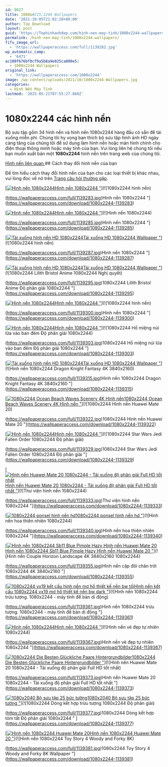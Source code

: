 ```yaml
---
id: 8027
title: 1080&#215;2244 Wallpapers
date: '2021-10-05T21:02:20+00:00'
author: Top Download
layout: post
guid: 'https://Tophinhanhdep.com/hinh-nen-may-tinh/1080x2244-wallpapers/'
permalink: /hinh-nen-may-tinh/1080x2244-wallpapers/
fifu_image_url:
  - 'https://wallpaperaccess.com/full/1139282.jpg'
wp_automatic_camp:
  - '6471'
ac100f676bf0cf9a5b8a9e025ca800e5:
  - 1080x2244 Wallpapers
original_link:
  - 'https://wallpaperaccess.com/1080x2244'
image: /wp-content/uploads/2021/10/1080x2244-Wallpapers.jpg
categories:
  - Hình Nền Máy Tính
lastmod: '2025-05-21T07:55:27.869Z'
---
```

# 1080x2244 các hình nền

Bộ sưu tập gồm 34 hình nền và hình nền 1080x2244 hàng đầu có sẵn để tải xuống miễn phí. Chúng tôi hy vọng bạn thích bộ sưu tập hình ảnh HD ngày càng tăng của chúng tôi để sử dụng làm hình nền hoặc màn hình chính cho điện thoại thông minh hoặc máy tính của bạn. Vui lòng liên hệ chúng tôi nếu bạn muốn xuất bản một **1080x2244** hình nền trên trang web của chúng tôi.

[Hình nền liên quan ](#related) ## Cách thay đổi hình nền của bạn

Để tìm hiểu cách thay đổi hình nền của bạn cho các loại thiết bị khác nhau, vui lòng đọc về nó trên [Trang câu hỏi thường gặp](https://tophinhanhdep.com/faq/).

  
[[![Hình nền 1080x2244](https://wallpaperaccess.com/full/1139282.jpg)Hình nền 1080x2244 "](https://wallpaperaccess.com/download/1080x2244-1139282)](![1080x2244 hình nền)

(https://wallpaperaccess.com/full/1139283.jpg)Hình nền 1080x2244 "](https://wallpaperaccess.com/download/1080x2244-1139283)

[[![Hình nền 1080x2244](https://wallpaperaccess.com/full/1139284.jpg)Hình nền 1080x2244 "](https://wallpaperaccess.com/download/1080x2244-1139284)](![Hình nền 1080x2244)

(https://wallpaperaccess.com/full/1139285.jpg)Hình nền 1080x2244 "](https://wallpaperaccess.com/download/1080x2244-1139285)

[[![Tải xuống hình nền HD 1080x2244](https://wallpaperaccess.com/full/1139286.jpg)Tải xuống HD 1080x2244 Wallpaper "](https://wallpaperaccess.com/download/1080x2244-1139286)](![1080x2244 hình nền)

(https://wallpaperaccess.com/full/1139287.jpg)Hình nền 1080x2244 "](https://wallpaperaccess.com/download/1080x2244-1139287)

[[![Tải xuống hình nền HD 1080x2244](https://wallpaperaccess.com/full/1139289.jpg)Tải xuống HD 1080x2244 Wallpaper "](https://wallpaperaccess.com/download/1080x2244-1139289)](![1080x2244 Lilith Bristol Anime 1080x2244 Nghị quyết)

(https://wallpaperaccess.com/full/1139295.jpg)1080x2244 Lilith Bristol Anime Độ phân giải 1080x2244 "](https://wallpaperaccess.com/download/1080x2244-1139295)

[[![Hình nền 1080x2244](https://wallpaperaccess.com/full/1139298.jpg)Hình nền 1080x2244 "](https://wallpaperaccess.com/download/1080x2244-1139298)](![1080x2244 hình nền)

(https://wallpaperaccess.com/full/1139300.jpg)Hình nền 1080x2244 "](https://wallpaperaccess.com/download/1080x2244-1139300)

[[![Hình nền 1080x2244](https://wallpaperaccess.com/full/1139302.jpg)Hình nền 1080x2244 "](https://wallpaperaccess.com/download/1080x2244-1139302)](![1080x2244 Hồ miệng núi lửa vào ban đêm Độ phân giải 1080x2244)

(https://wallpaperaccess.com/full/1139303.jpg)1080x2244 Hồ miệng núi lửa vào ban đêm Độ phân giải 1080x2244 "](https://wallpaperaccess.com/download/1080x2244-1139303)

 [[![Tải xuống hình nền HD 1080x2244](https://wallpaperaccess.com/full/1139307.jpg)Tải xuống HD 1080x2244 Wallpaper "](https://wallpaperaccess.com/download/1080x2244-1139307)](![Hình nền 1080x2244 Dragon Knight Fantasy 4K 3840x2160)

(https://wallpaperaccess.com/full/1139315.jpg)Hình nền 1080x2244 Dragon Knight Fantasy 4K 3840x2160 "](https://wallpaperaccess.com/download/1080x2244-1139315)

[[![1080x2244 Ocean Beach Waves Scenery 4K Hình nền](https://wallpaperaccess.com/full/1139320.jpg)1080x2244 Ocean Beach Waves Scenery 4K Hình nền "](https://wallpaperaccess.com/download/1080x2244-1139320)](![1080x2244 Hình nền Huawei Mate 20)

(https://wallpaperaccess.com/full/1139322.jpg)1080x2244 Hình nền Huawei Mate 20 "](https://wallpaperaccess.com/download/1080x2244-1139322)

[[![Hình nền 1080x2244](https://wallpaperaccess.com/full/1139325.jpg)Hình nền 1080x2244 "](https://wallpaperaccess.com/download/1080x2244-1139325)](![1080x2244 Star Wars Jedi Fallen Order 1080x2244 Độ phân giải)

(https://wallpaperaccess.com/full/1139329.jpg)1080x2244 Star Wars Jedi Fallen Order 1080x2244 Độ phân giải "](https://wallpaperaccess.com/download/1080x2244-1139329)

 [[![Hình nền Huawei Mate 20 1080x2244 - Tải xuống độ phân giải Full HD tốt nhất](https://wallpaperaccess.com/full/1139331.jpg)Hình nền Huawei Mate 20 1080x2244 - Tải xuống độ phân giải Full HD tốt nhất "](https://wallpaperaccess.com/download/1080x2244-1139331)](![Thư viện hình nền 1080x2244)

(https://wallpaperaccess.com/full/1139333.jpg)Thư viện hình nền 1080x2244 "](https://wallpaperaccess.com/download/1080x2244-1139333)

[[![1080x2244 ponsel hình nền hd](https://wallpaperaccess.com/full/1139336.jpg)1080x2244 ponsel hình nền hd "](https://wallpaperaccess.com/download/1080x2244-1139336)](![Hình nền hoa thiên nhiên 1080x2244)

(https://wallpaperaccess.com/full/1139340.jpg)Hình nền hoa thiên nhiên 1080x2244 "](https://wallpaperaccess.com/download/1080x2244-1139340)

[[![Hình nền 1080x2244 Sb11 Blue Pimple Hazy Hình nền Huawei Mate 20](https://wallpaperaccess.com/full/1139348.jpg)Hình nền 1080x2244 Sb11 Blue Pimple Hazy Hình nền Huawei Mate 20 "](https://wallpaperaccess.com/download/1080x2244-1139348)](![Hình nền Couple Horizon Landscape 4K 3840x2160 1080x2244)

(https://wallpaperaccess.com/full/1139355.jpg)Hình nền cặp đôi chân trời 1080x2244 4K 3840x2160 "](https://wallpaperaccess.com/download/1080x2244-1139355)

[[![1080x2244 vx19 kết cấu hình nền mơ hồ thiết kế nền bw tối](https://wallpaperaccess.com/full/1139356.jpg)Hình nền kết cấu 1080x2244 vx19 mơ hồ thiết kế nền bw dark "](https://wallpaperaccess.com/download/1080x2244-1139356)](![Hình nền 1080x2244 trừu tượng.  1080x2244 - máy tính để bàn di động)

(https://wallpaperaccess.com/full/1139361.jpg)Hình nền 1080x2244 trừu tượng. 1080x2244 - máy tính để bàn di động "](https://wallpaperaccess.com/download/1080x2244-1139361)

[[![Hình nền 1080x2244](https://wallpaperaccess.com/full/1139364.jpg)Hình nền 1080x2244 "](https://wallpaperaccess.com/download/1080x2244-1139364)](![Hình nền vẻ đẹp tự nhiên 1080x2244)

(https://wallpaperaccess.com/full/1139367.jpg)Hình nền vẻ đẹp tự nhiên 1080x2244 "](https://wallpaperaccess.com/download/1080x2244-1139367)

[[![1080x2244 Die Besten Glückliche Paare Hintergrundbilder](https://wallpaperaccess.com/full/1139369.jpg)1080x2244 Die Besten Glückliche Paare Hintergrundbilder "](https://wallpaperaccess.com/download/1080x2244-1139369)](![Hình nền Huawei Mate 20 1080x2244 - Tải xuống độ phân giải Full HD tốt nhất)

(https://wallpaperaccess.com/full/1139373.jpg)Hình nền Huawei Mate 20 1080x2244 - Tải xuống độ phân giải Full HD tốt nhất "](https://wallpaperaccess.com/download/1080x2244-1139373)

[[![1080x2040 Bộ sưu tập 25 bức tường](https://wallpaperaccess.com/full/1139376.jpg)1080x2040 Bộ sưu tập 25 bức tường "](https://wallpaperaccess.com/download/1080x2244-1139376)](![1080x2244 Dòng kết hợp trừu tượng 1080x2244 Độ phân giải)

(https://wallpaperaccess.com/full/1139377.jpg)1080x2244 Dòng kết hợp tóm tắt Độ phân giải 1080x2244 " ](https://wallpaperaccess.com/download/1080x2244-1139377)

[[![Hình nền 1080x2244 Huawei Mate 20](https://wallpaperaccess.com/full/1139379.jpg)Hình nền 1080x2244 Huawei Mate 20 "](https://wallpaperaccess.com/download/1080x2244-1139379)](![Hình nền 1080x2244 Toy Story 4 Woody and Forky 8K)

(https://wallpaperaccess.com/full/1139381.jpg)1080x2244 Toy Story 4 Woody and Forky 8K Wallpaper "](https://wallpaperaccess.com/download/1080x2244-1139381)

